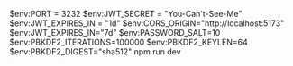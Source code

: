 $env:PORT = 3232
$env:JWT_SECRET = "You-Can't-See-Me"
$env:JWT_EXPIRES_IN = "1d"
$env:CORS_ORIGIN="http://localhost:5173"
$env:JWT_EXPIRES_IN="7d"
$env:PASSWORD_SALT=10
$env:PBKDF2_ITERATIONS=100000
$env:PBKDF2_KEYLEN=64
$env:PBKDF2_DIGEST="sha512"
npm run dev
